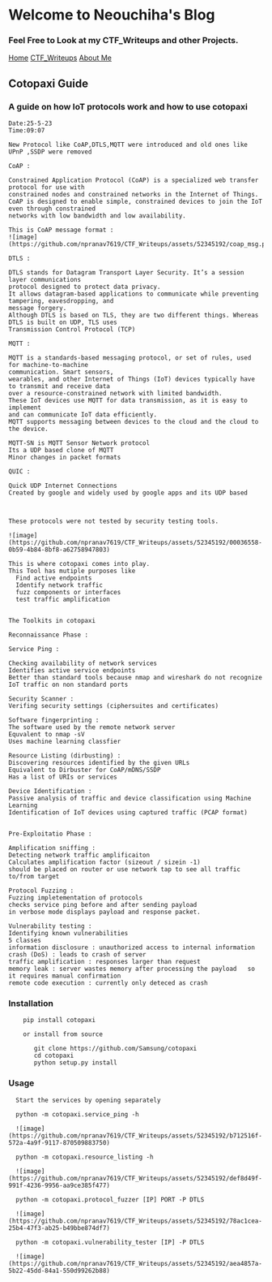 # Welcome to Neouchiha's Blog

### Feel Free to Look at my CTF_Writeups and other Projects.

[Home](https://npranav7619.github.io/)
[CTF_Writeups](https://npranav7619.github.io/CTF_Writeups)
[About Me](https://npranav7619.github.io/Aboutme)


## Cotopaxi Guide
### A guide on how IoT protocols work and how to use cotopaxi 
    
    Date:25-5-23
    Time:09:07
    
    New Protocol like CoAP,DTLS,MQTT were introduced and old ones like UPnP ,SSDP were removed
    
    CoAP :

    Constrained Application Protocol (CoAP) is a specialized web transfer protocol for use with 
    constrained nodes and constrained networks in the Internet of Things. 
    CoAP is designed to enable simple, constrained devices to join the IoT even through constrained 
    networks with low bandwidth and low availability.
    
    This is CoAP message format :
    ![image](https://github.com/npranav7619/CTF_Writeups/assets/52345192/coap_msg.png) 

    DTLS : 
    
    DTLS stands for Datagram Transport Layer Security. It’s a session layer communications 
    protocol designed to protect data privacy. 
    It allows datagram-based applications to communicate while preventing tampering, eavesdropping, and 
    message forgery.
    Although DTLS is based on TLS, they are two different things. Whereas DTLS is built on UDP, TLS uses 
    Transmission Control Protocol (TCP)    

    MQTT : 

    MQTT is a standards-based messaging protocol, or set of rules, used for machine-to-machine
    communication. Smart sensors,
    wearables, and other Internet of Things (IoT) devices typically have to transmit and receive data
    over a resource-constrained network with limited bandwidth. 
    These IoT devices use MQTT for data transmission, as it is easy to implement 
    and can communicate IoT data efficiently. 
    MQTT supports messaging between devices to the cloud and the cloud to the device.
    
    MQTT-SN is MQTT Sensor Network protocol
    Its a UDP based clone of MQTT 
    Minor changes in packet formats 
    
    QUIC : 
    
    Quick UDP Internet Connections
    Created by google and widely used by google apps and its UDP based
    


    These protocols were not tested by security testing tools.

    ![image](https://github.com/npranav7619/CTF_Writeups/assets/52345192/00036558-0b59-4b84-8bf8-a62758947803)

    This is where cotopaxi comes into play.
    This Tool has mutiple purposes like 
      Find active endpoints
      Identify network traffic
      fuzz components or interfaces
      test traffic amplification
    
    
    The Toolkits in cotopaxi
      
    Reconnaissance Phase : 

    Service Ping : 

    Checking availability of network services
    Identifies active service endpoints 
    Better than standard tools because nmap and wireshark do not recognize
    IoT traffic on non standard ports
    
    Security Scanner : 
    Verifing security settings (ciphersuites and certificates)

    Software fingerprinting : 
    The software used by the remote network server 
    Equvalent to nmap -sV
    Uses machine learning classfier 

    Resource Listing (dirbusting) : 
    Discovering resources identified by the given URLs
    Equivalent to Dirbuster for CoAP/mDNS/SSDP
    Has a list of URIs or services 

    Device Identification : 
    Passive analysis of traffic and device classification using Machine Learning
    Identification of IoT devices using captured traffic (PCAP format)
        

    Pre-Exploitatio Phase : 
    
    Amplification sniffing : 
    Detecting network traffic amplificaiton
    Calculates amplification factor (sizeout / sizein -1)
    should be placed on router or use network tap to see all traffic to/from target 

    Protocol Fuzzing : 
    Fuzzing impletementation of protocols
    checks service ping before and after sending payload
    in verbose mode displays payload and response packet.
    
    Vulnerability testing : 
    Identifying known vulnerabilities 
    5 classes
    information disclosure : unauthorized access to internal information
    crash (DoS) : leads to crash of server 
    traffic amplification : responses larger than request
    memory leak : server wastes memory after processing the payload   so it requires manual confirmation
    remote code execution : currently only deteced as crash
    

   ### Installation 
        
        pip install cotopaxi
    
        or install from source 

           git clone https://github.com/Samsung/cotopaxi 
           cd cotopaxi
           python setup.py install

   ### Usage 
        
      Start the services by opening separately
      
      python -m cotopaxi.service_ping -h
      
      ![image](https://github.com/npranav7619/CTF_Writeups/assets/52345192/b712516f-572a-4a9f-9117-870509883750)
      
      python -m cotopaxi.resource_listing -h
      
      ![image](https://github.com/npranav7619/CTF_Writeups/assets/52345192/def8d49f-991f-4236-9956-aa9ce385f477)
      
      python -m cotopaxi.protocol_fuzzer [IP] PORT -P DTLS
        
      ![image](https://github.com/npranav7619/CTF_Writeups/assets/52345192/78ac1cea-25b4-47f3-ab25-b49bbe874df7)
      
      python -m cotopaxi.vulnerability_tester [IP] -P DTLS

      ![image](https://github.com/npranav7619/CTF_Writeups/assets/52345192/aea4857a-5b22-45dd-84a1-550d99262b88)

